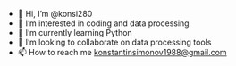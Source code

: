 - 👋 Hi, I’m @konsi280
- 👀 I’m interested in coding and data processing
- 🌱 I’m currently learning Python
- 💞️ I’m looking to collaborate on data processing tools
- 📫 How to reach me konstantinsimonov1988@gmail.com

<!---
konsi280/konsi280 is a ✨ special ✨ repository because its `README.md` (this file) appears on your GitHub profile.
You can click the Preview link to take a look at your changes.
--->
